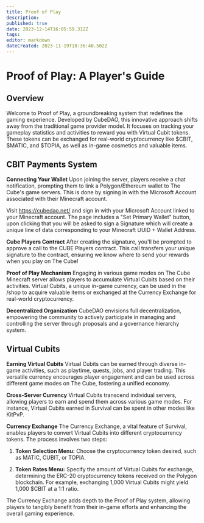 ```yaml
---
title: Proof of Play
description: 
published: true
date: 2023-12-14T16:05:59.312Z
tags: 
editor: markdown
dateCreated: 2023-11-19T18:36:40.502Z
---
```


# Proof of Play: A Player's Guide

## Overview
Welcome to Proof of Play, a groundbreaking system that redefines the gaming experience. Developed by CubeDAO, this innovative approach shifts away from the traditional game provider model. It focuses on tracking your gameplay statistics and activities to reward you with Virtual Cubit tokens. These tokens can be exchanged for real-world cryptocurrency like $CBIT, $MATIC, and $TOPIA, as well as in-game cosmetics and valuable items.

## CBIT Payments System

**Connecting Your Wallet**
Upon joining the server, players receive a chat notification, prompting them to link a Polygon/Ethereum wallet to The Cube's game servers. This is done by signing in with the Microsoft Account associated with their Minecraft account. 

Visit https://cubedao.net/ and sign in with your Microsoft Account linked to your Minecraft account. The page includes a "Set Primary Wallet" button, upon clicking that you will be asked to sign a Signature which will create a unique line of data corresponding to your Minecraft UUID + Wallet Address.

**Cube Players Contract**
After creating the signature, you'll be prompted to approve a call to the CUBE Players contract. This call transfers your unique signature to the contract, ensuring we know where to send your rewards when you play on The Cube!

**Proof of Play Mechanism**
Engaging in various game modes on The Cube Minecraft server allows players to accumulate Virtual Cubits based on their activities. Virtual Cubits, a unique in-game currency, can be used in the /shop to acquire valuable items or exchanged at the Currency Exchange for real-world cryptocurrency.

**Decentralized Organization**
CubeDAO envisions full decentralization, empowering the community to actively participate in managing and controlling the server through proposals and a governance hierarchy system.

## Virtual Cubits

**Earning Virtual Cubits**
Virtual Cubits can be earned through diverse in-game activities, such as playtime, quests, jobs, and player trading. This versatile currency encourages player engagement and can be used across different game modes on The Cube, fostering a unified economy.

**Cross-Server Currency**
Virtual Cubits transcend individual servers, allowing players to earn and spend them across various game modes. For instance, Virtual Cubits earned in Survival can be spent in other modes like KitPvP.

**Currency Exchange**
The Currency Exchange, a vital feature of Survival, enables players to convert Virtual Cubits into different cryptocurrency tokens. The process involves two steps:

1. **Token Selection Menu:** Choose the cryptocurrency token desired, such as MATIC, CUBIT, or TOPIA.

2. **Token Rates Menu:** Specify the amount of Virtual Cubits for exchange, determining the ERC-20 cryptocurrency tokens received on the Polygon blockchain. For example, exchanging 1,000 Virtual Cubits might yield 1,000 $CBIT at a 1:1 ratio.

The Currency Exchange adds depth to the Proof of Play system, allowing players to tangibly benefit from their in-game efforts and enhancing the overall gaming experience.
